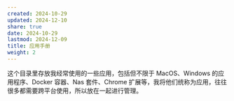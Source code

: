 ```yaml
---
created: 2024-10-29
updated: 2024-12-10
share: true
date: 2024-10-29
lastmod: 2024-12-09
title: 应用手册
weight: 2
---
```


这个目录里存放我经常使用的一些应用，包括但不限于 MacOS、Windows 的应用程序、Docker 容器、Nas 套件、Chrome 扩展等，我将他们统称为应用，往往很多都需要跨平台使用，所以放在一起进行管理。
